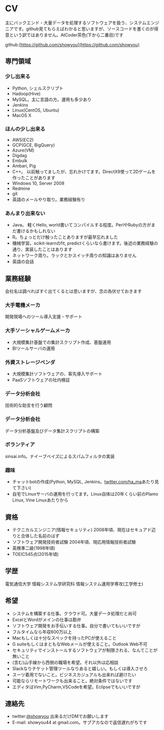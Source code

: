 CV
=====

主にバックエンド・大量データを処理するソフトウェアを扱う、システムエンジニアです。github見てもらえばわかると思いますが、ソースコードを書くのが得意という訳ではありません。AtCoder茶色(下から二番目)です

github:[https://github.com/showyou](https://github.com/showyou)

専門領域
----

### 少し出来る
- Python, シェルスクリプト
- Hadoop(Hive)
- MySQL。主に言語の方。運用も多少あり
- Jenkins
- Linux(CentOS, Ubuntu)
- MacOS X

### ほんの少し出来る
- AWS(EC2)
- GCP(GCE, BigQuery)
- Azure(VM)
- Digdag
- Embulk
- Ambari, Pig
- C++。 以前触ってましたが、忘れかけてます。DirectX9使って2Dゲームを作ったことがあります
- Windows 10, Server 2008
- Redmine
- git
- 英語のメールやり取り。業務経験有り

### あんまり出来ない
- Java。 軽くHello, world書いてコンパイルする程度。PerlやRubyの方がまだ書けるかもしれない
- R。ちょっとだけ触ったことありますが最早忘れました
- 機械学習。scikit-learnのfit, predictくらいなら書けます。後述の業務経験の通り、実装したことはあります
- ネットワーク周り。ラックとかスイッチ周りの知識はありません
- 英語の会話

業務経験
----
会社名は調べればすぐ出てくるとは思いますが、念の為伏せておきます

### 大手電機メーカ
開発現場へのツール導入支援・サポート

### 大手ソーシャルゲームメーカ
- 大規模集計基盤での集計スクリプト作成、基盤運用
- BIツールサーバの運用

### 外資ストレージベンダ
- 大規模集計ソフトウェアの、客先導入サポート
- PaaSソフトウェアの社内検証

### データ分析会社
技術的な助言を行う顧問

### データ分析会社
データ分析基盤及びデータ集計スクリプトの構築

### ボランティア
sinsai.info。ナイーブベイズによるスパムフィルタの実装

### 趣味
- チャットbotの作成(Python, MySQL, Jenkins。[twitter.com/ha_ma](http://twitter.com/ha_ma)あたり見て下さい)
- 自宅でLinuxサーバの運用を行ってます。Linux自体は20年くらい前のPlamo Linux, Vine Linuxあたりから

資格
----
- テクニカルエンジニア(情報セキュリティ) 2008年頃、現在はセキュアド辺りと合体した名前のはず
- ソフトウェア開発技術者試験 2004年頃、現応用情報技術者試験
- 英検準二級(1998年頃)
- TOEIC545点(2015年頃)

学歴
----
電気通信大学 情報システム学研究科 情報システム運用学専攻(工学修士)

希望
----
- システムを構築する仕事。クラウド可。大量データ処理だと尚可
- ExcelとWordがメインの仕事は勘弁
- ソフトウェア開発をお手伝いする仕事。自分で書いてもいいですが
- フルタイムなら年収600万以上
- Macもしくは十分なスペックを持ったPCが使えること
- G suiteもしくはまともなWebメールが使えること。Outlook Web不可
- セキュリティでインストールするソフトウェアが制限される、なんてことが無いこと
- (含む)山手線から西側の職場を希望。それ以外は応相談
- Slackなりチケット管理ツールなりあると嬉しい。もしくは導入させろ
- スーツ着用でないこと。ビジネスカジュアルも出来れば避けたい
- 可能ならリモートワークも出来ること。絶対条件ではないです
- エディタはVim,PyCharm,VSCodeを希望。Eclipseでもいいですが 


連絡先
----
- twitter:[@showyou](http://twitter.com/showyou) 出来るだけDMでお願いします
- E-mail: showyou44 at gmail.com。サブアカなので返信遅れがちです